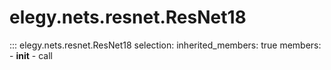 
# elegy.nets.resnet.ResNet18

::: elegy.nets.resnet.ResNet18
    selection:
        inherited_members: true
        members:
            - __init__
            - call
        